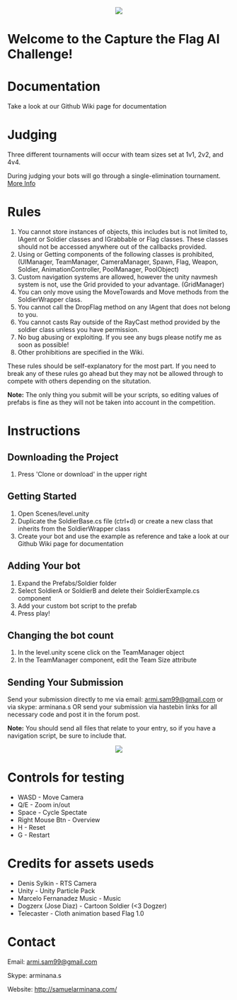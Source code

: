 
<p align="center">
<img src="http://samuelarminana.com/u/38_20_03_2017.png"/>
</p>

# Welcome to the Capture the Flag AI Challenge!

# Documentation
Take a look at our Github Wiki page for documentation

# Judging
Three different tournaments will occur with team sizes set at 1v1, 2v2, and 4v4.

During judging your bots will go through a single-elimination tournament. [More Info](https://www.wikiwand.com/en/Single-elimination_tournament)

# Rules
1. You cannot store instances of objects, this includes but is not limited to, IAgent or Soldier classes and IGrabbable or Flag classes. These classes should not be accessed anywhere out of the callbacks provided.
2. Using or Getting components of the following classes is prohibited, (UIManager, TeamManager, CameraManager, Spawn, Flag, Weapon, Soldier, AnimationController, PoolManager, PoolObject)
3. Custom navigation systems are allowed, however the unity navmesh system is not, use the Grid provided to your advantage. (GridManager)
4. You can only move using the MoveTowards and Move methods from the SoldierWrapper class.
5. You cannot call the DropFlag method on any IAgent that does not belong to you.
5. You cannot casts Ray outside of the RayCast method provided by the soldier class unless you have permission.
7. No bug abusing or exploiting. If you see any bugs please notify me as soon as possible!
8. Other prohibitions are specified in the Wiki.

These rules should be self-explanatory for the most part. If you need to break any of these rules go ahead but they may not be allowed through to compete with others depending on the situtation.

**Note:** The only thing you submit will be your scripts, so editing values of prefabs is fine as they will not be taken into account in the competition.

# Instructions

## Downloading the Project
1. Press 'Clone or download' in the upper right

## Getting Started
1. Open Scenes/level.unity
2. Duplicate the SoldierBase.cs file (ctrl+d) or create a new class that inherits from the SoldierWrapper class
3. Create your bot and use the example as reference and take a look at our Github Wiki page for documentation

## Adding Your bot
1. Expand the Prefabs/Soldier folder
2. Select SoldierA or SoldierB and delete their SoldierExample.cs component
3. Add your custom bot script to the prefab
4. Press play!

## Changing the bot count
1. In the level.unity scene click on the TeamManager object
2. In the TeamManager component, edit the Team Size attribute

## Sending Your Submission
Send your submission directly to me via email: armi.sam99@gmail.com or via skype: arminana.s OR send your submission via hastebin links for all necessary code and post it in the forum post.

**Note:** You should send all files that relate to your entry, so if you have a navigation script, be sure to include that.

<p align="center">
<img src="http://samuelarminana.com/u/30_20_03_2017.png"/>
</p>

# Controls for testing
- WASD - Move Camera
- Q/E - Zoom in/out
- Space - Cycle Spectate
- Right Mouse Btn - Overview
- H - Reset
- G - Restart

# Credits for assets useds
- Denis Sylkin - RTS Camera
- Unity - Unity Particle Pack
- Marcelo Fernanadez Music - Music
- Dogzerx (Jose Diaz) - Cartoon Soldier      (<3 Dogzer)
- Telecaster - Cloth animation based Flag 1.0

# Contact
Email: armi.sam99@gmail.com

Skype: arminana.s

Website: http://samuelarminana.com/
